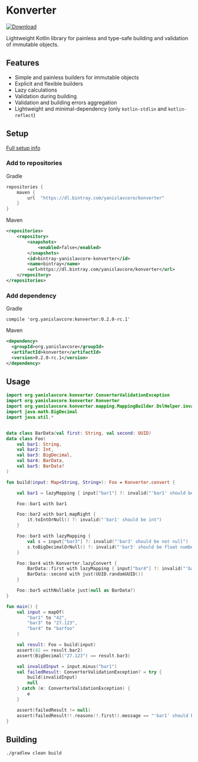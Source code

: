 # Konverter

[ ![Download](https://api.bintray.com/packages/yanislavcore/konverter/konverter/images/download.svg?version=0.2.0-rc.1) ](https://bintray.com/yanislavcore/konverter/konverter/0.2.0-rc.1/link)

Lightweight Kotlin library for painless and type-safe building and validation of immutable objects.

## Features

* Simple and painless builders for immutable objects
* Explicit and flexible builders
* Lazy calculations
* Validation during building
* Validation and building errors aggregation
* Lightweight and minimal-dependency (only `kotlin-stdlin` and `kotlin-reflect`)

## Setup

[Full setup info](https://bintray.com/yanislavcore/konverter/konverter)

### Add to repositories

Gradle 

```groovy
repositories {
    maven {
        url  "https://dl.bintray.com/yanislavcore/konverter" 
    }
}
```

Maven

```xml
<repositories>
    <repository>
        <snapshots>
            <enabled>false</enabled>
        </snapshots>
        <id>bintray-yanislavcore-konverter</id>
        <name>bintray</name>
        <url>https://dl.bintray.com/yanislavcore/konverter</url>
    </repository>
</repositories>
```

### Add dependency

Gradle
```
compile 'org.yanislavcore:konverter:0.2.0-rc.1'
```

Maven
```xml
<dependency>
  <groupId>org.yanislavcore</groupId>
  <artifactId>konverter</artifactId>
  <version>0.2.0-rc.1</version>
</dependency>
```

## Usage

```kotlin
import org.yanislavcore.konverter.ConverterValidationException
import org.yanislavcore.konverter.Konverter
import org.yanislavcore.konverter.mapping.MappingBuilder.DslHelper.invalid
import java.math.BigDecimal
import java.util.*


data class BarData(val first: String, val second: UUID)
data class Foo(
    val bar1: String,
    val bar2: Int,
    val bar3: BigDecimal,
    val bar4: BarData,
    val bar5: BarData?
)

fun build(input: Map<String, String>): Foo = Konverter.convert {

    val bar1 = lazyMapping { input["bar1"] ?: invalid("'bar1' should be not null") }

    Foo::bar1 with bar1

    Foo::bar2 with bar1.mapRight {
        it.toIntOrNull() ?: invalid("'bar1' should be int")
    }

    Foo::bar3 with lazyMapping {
        val s = input["bar3"] ?: invalid("'bar3' should be not null")
        s.toBigDecimalOrNull() ?: invalid("'bar3' should be float number")
    }

    Foo::bar4 with Konverter.lazyConvert {
        BarData::first with lazyMapping { input["bar4"] ?: invalid("'bar4' should be not null") }
        BarData::second with just(UUID.randomUUID())
    }

    Foo::bar5 withNullable just(null as BarData?)
}

fun main() {
    val input = mapOf(
        "bar1" to "42",
        "bar3" to "27.123",
        "bar4" to "barfoo"
    )

    val result: Foo = build(input)
    assert(42 == result.bar2)
    assert(BigDecimal("27.123") == result.bar3)

    val invalidInput = input.minus("bar1")
    val failedResult: ConverterValidationException? = try {
        build(invalidInput)
        null
    } catch (e: ConverterValidationException) {
        e
    }

    assert(failedResult != null)
    assert(failedResult!!.reasons!!.first().message == "'bar1' should be not null")
}
``` 

## Building

`./gradlew clean build`